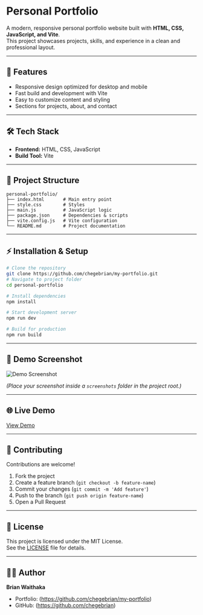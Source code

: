# Personal Portfolio

A modern, responsive personal portfolio website built with **HTML, CSS, JavaScript, and Vite**.  
This project showcases projects, skills, and experience in a clean and professional layout.

---

## 🚀 Features
- Responsive design optimized for desktop and mobile  
- Fast build and development with Vite  
- Easy to customize content and styling  
- Sections for projects, about, and contact  

---

## 🛠️ Tech Stack
- **Frontend:** HTML, CSS, JavaScript  
- **Build Tool:** Vite  

---

## 📂 Project Structure
```
personal-portfolio/
├── index.html       # Main entry point
├── style.css        # Styles
├── main.js          # JavaScript logic
├── package.json     # Dependencies & scripts
├── vite.config.js   # Vite configuration
└── README.md        # Project documentation
```

---

## ⚡ Installation & Setup

```bash
# Clone the repository
git clone https://github.com/chegebrian/my-portfolio.git
# Navigate to project folder
cd personal-portfolio

# Install dependencies
npm install

# Start development server
npm run dev

# Build for production
npm run build
```

---

## 📸 Demo Screenshot
![Demo Screenshot](./screenshots/demo.png)

*(Place your screenshot inside a `screenshots` folder in the project root.)*

---

## 🌐 Live Demo
[View Demo](https://your-live-demo-link.com)

---

## 🤝 Contributing
Contributions are welcome!  
1. Fork the project  
2. Create a feature branch (`git checkout -b feature-name`)  
3. Commit your changes (`git commit -m 'Add feature'`)  
4. Push to the branch (`git push origin feature-name`)  
5. Open a Pull Request  

---

## 📜 License
This project is licensed under the MIT License.  
See the [LICENSE](LICENSE) file for details.

---

## 👨‍💻 Author
**Brian Waithaka**  
- Portfolio: (https://github.com/chegebrian/my-portfolio)  
- GitHub: (https://github.com/chegebrian)  

